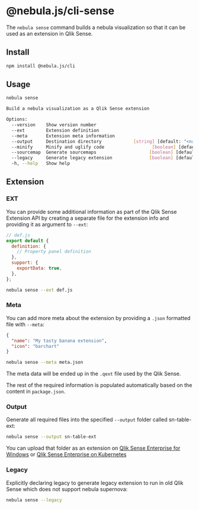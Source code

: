 # @nebula.js/cli-sense

The `nebula sense` command builds a nebula visualization so that it can be used as an extension in Qlik Sense.

## Install

```sh
npm install @nebula.js/cli
```

## Usage

```sh
nebula sense

Build a nebula visualization as a Qlik Sense extension

Options:
  --version    Show version number                                     [boolean]
  --ext        Extension definition                                     [string]
  --meta       Extension meta information                               [string]
  --output     Destination directory            [string] [default: "<name>-ext"]
  --minify     Minify and uglify code                  [boolean] [default: true]
  --sourcemap  Generate sourcemaps                    [boolean] [default: false]
  --legacy     Generate legacy extension              [boolean] [default: false]
  -h, --help   Show help                                               [boolean]
```

## Extension

### EXT

You can provide some additional information as part of the Qlik Sense Extension API by creating a separate file for the extension info and providing it as argument to `--ext`:

```js
// def.js
export default {
  definition: {
    // Property panel definition
  },
  support: {
    exportData: true,
  },
};
```

```bash
nebula sense --ext def.js
```

### Meta

You can add more meta about the extension by providing a `.json` formatted file with `--meta`:

```json
{
  "name": "My tasty banana extension",
  "icon": "barchart"
}
```

```bash
nebula sense --meta meta.json
```

The meta data will be ended up in the `.qext` file used by the Qlik Sense.

The rest of the required information is populated automatically based on the content in `package.json`.

### Output

Generate all required files into the specified `--output` folder called sn-table-ext:

```bash
nebula sense --output sn-table-ext
```

You can upload that folder as an extension on [Qlik Sense Enterprise for Windows](https://help.qlik.com/en-US/sense-developer/April2020/Subsystems/Extensions/Content/Sense_Extensions/Howtos/deploy-extensions.htm) or [Qlik Sense Enterprise on Kubernetes](https://help.qlik.com/en-US/sense-admin/April2020/Subsystems/DeployAdministerQSE/Content/Sense_DeployAdminister/QSEoK/Administer_QSEoK/mc-extensions.htm)

### Legacy

Explicitly declaring legacy to generate legacy extension to run in old Qlik Sense which does not support nebula supernova:

```bash
nebula sense --legacy
```
